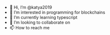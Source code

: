 - 👋 Hi, I’m @katya2019
- 👀 I’m interested in programming for blockchains
- 🌱 I’m currently learning typescript
- 💞️ I’m looking to collaborate on
- 📫 How to reach me

<!---
katya2019/katya2019 is a ✨ special ✨ repository because its `README.md` (this file) appears on your GitHub profile.
You can click the Preview link to take a look at your changes.

--->
